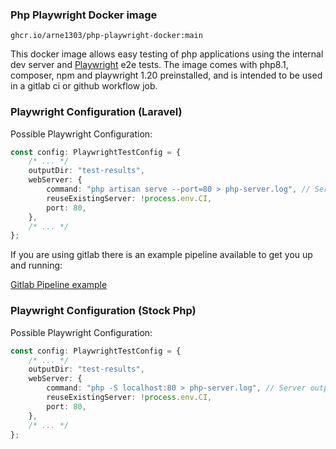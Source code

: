 ### Php Playwright Docker image
```
ghcr.io/arne1303/php-playwright-docker:main
```

This docker image allows easy testing of php applications using the internal dev server and [Playwright](https://playwright.dev) e2e tests. The image comes with php8.1, composer, npm and playwright 1.20 preinstalled, and is intended to be used in a gitlab ci or github workflow job.


### Playwright Configuration (Laravel)

Possible Playwright Configuration:
```ts
const config: PlaywrightTestConfig = {
    /* ... */
    outputDir: "test-results",
    webServer: {
        command: "php artisan serve --port=80 > php-server.log", // Server output will be saved in php-server.log
        reuseExistingServer: !process.env.CI,
        port: 80,
    },
    /* ... */
};
```

If you are using gitlab there is an example pipeline available to get you up and running:

[Gitlab Pipeline example](gitlab/laravel-example.gitlab-ci.yml)

### Playwright Configuration (Stock Php)

Possible Playwright Configuration:
```ts
const config: PlaywrightTestConfig = {
    /* ... */
    outputDir: "test-results",
    webServer: {
        command: "php -S localhost:80 > php-server.log", // Server output will be saved in php-server.log
        reuseExistingServer: !process.env.CI,
        port: 80,
    },
    /* ... */
};
```